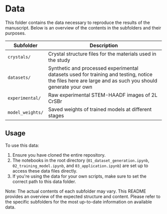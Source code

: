 # Data

This folder contains the data necessary to reproduce the results of the manuscript. Below is an overview of the contents in the subfolders and their purposes.

| Subfolder | Description |
|-----------|-------------|
| `crystals/` | Crystal structure files for the materials used in the study |
| `datasets/` | Synthetic and processed experimental datasets used for training and testing, notice the files here are large and as such you should generate your own |
| `experimental/` | Raw experimental STEM-HAADF images of 2L CrSBr |
| `model_weights/` | Saved weights of trained models at different stages |

## Usage

To use this data:

1. Ensure you have cloned the entire repository.
2. The notebooks in the root directory (`01_dataset_generation.ipynb`, `02_training_model.ipynb`, and `03_application.ipynb`) are set up to access these data files directly.
3. If you're using the data for your own scripts, make sure to set the correct path to this data folder.

Note: The actual contents of each subfolder may vary. This README provides an overview of the expected structure and content. Please refer to the specific subfolders for the most up-to-date information on available data.



